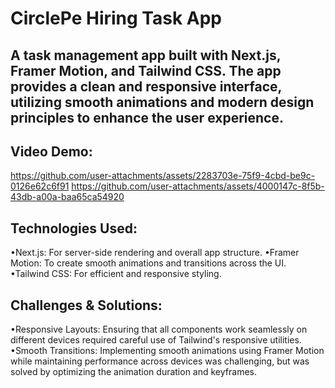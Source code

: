 # CirclePe Hiring Task App

## A task management app built with Next.js, Framer Motion, and Tailwind CSS. The app provides a clean and responsive interface, utilizing smooth animations and modern design principles to enhance the user experience.

## Video Demo:
https://github.com/user-attachments/assets/2283703e-75f9-4cbd-be9c-0126e62c6f91
https://github.com/user-attachments/assets/4000147c-8f5b-43db-a00a-baa65ca54920


## Technologies Used:
•Next.js: For server-side rendering and overall app structure.
•Framer Motion: To create smooth animations and transitions across the UI.
•Tailwind CSS: For efficient and responsive styling.

## Challenges & Solutions: 
•Responsive Layouts: Ensuring that all components work seamlessly on different devices required careful use of Tailwind's responsive utilities.
•Smooth Transitions: Implementing smooth animations using Framer Motion while maintaining performance across devices was challenging, but was solved by optimizing the animation duration and keyframes.
